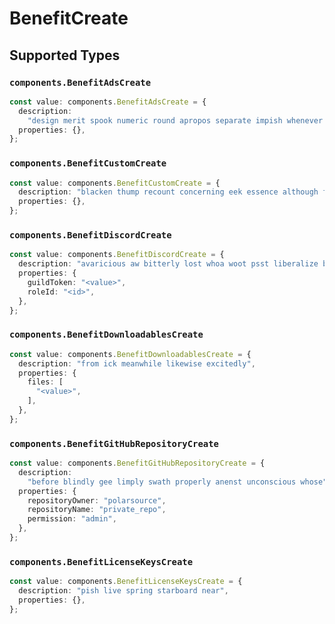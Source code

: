 # BenefitCreate


## Supported Types

### `components.BenefitAdsCreate`

```typescript
const value: components.BenefitAdsCreate = {
  description:
    "design merit spook numeric round apropos separate impish whenever viability",
  properties: {},
};
```

### `components.BenefitCustomCreate`

```typescript
const value: components.BenefitCustomCreate = {
  description: "blacken thump recount concerning eek essence although flawed",
  properties: {},
};
```

### `components.BenefitDiscordCreate`

```typescript
const value: components.BenefitDiscordCreate = {
  description: "avaricious aw bitterly lost whoa woot psst liberalize besmirch",
  properties: {
    guildToken: "<value>",
    roleId: "<id>",
  },
};
```

### `components.BenefitDownloadablesCreate`

```typescript
const value: components.BenefitDownloadablesCreate = {
  description: "from ick meanwhile likewise excitedly",
  properties: {
    files: [
      "<value>",
    ],
  },
};
```

### `components.BenefitGitHubRepositoryCreate`

```typescript
const value: components.BenefitGitHubRepositoryCreate = {
  description:
    "before blindly gee limply swath properly anenst unconscious whose",
  properties: {
    repositoryOwner: "polarsource",
    repositoryName: "private_repo",
    permission: "admin",
  },
};
```

### `components.BenefitLicenseKeysCreate`

```typescript
const value: components.BenefitLicenseKeysCreate = {
  description: "pish live spring starboard near",
  properties: {},
};
```

